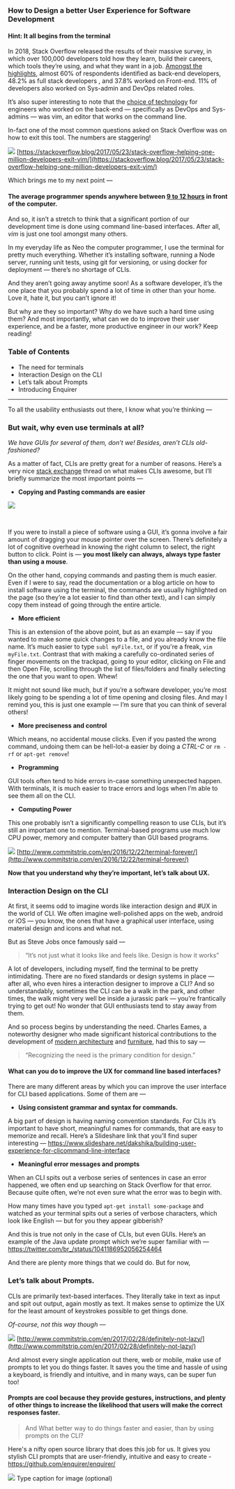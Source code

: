 ### How to Design a better User Experience for Software Development

#### Hint: It all begins from the terminal

In 2018, Stack Overflow released the results of their massive survey, in which over 100,000 developers told how they learn, build their careers, which tools they’re using, and what they want in a job. [Amongst the highlights](https://insights.stackoverflow.com/survey/2018/#developer-profile-developer-type), almost 60% of respondents identified as back-end developers, 48.2% as full stack developers , and 37.8% worked on Front-end. 11% of developers also worked on Sys-admin and DevOps related roles.

It’s also super interesting to note that the [choice of technology](https://insights.stackoverflow.com/survey/2018/#technology-most-popular-development-environments) for engineers who worked on the back-end —  specifically as DevOps and Sys-admins — was  vim, an editor that works on the command line.

In-fact one of the most common questions asked on Stack Overflow was on how to exit this tool. The numbers are staggering!

![](https://cdn-images-1.medium.com/max/1000/1*xEQLc6fnQtM9ZMGwgd6DQA.png)
<span class="figcaption_hack">[https://stackoverflow.blog/2017/05/23/stack-overflow-helping-one-million-developers-exit-vim/](https://stackoverflow.blog/2017/05/23/stack-overflow-helping-one-million-developers-exit-vim/)</span>

Which brings me to my next point — 

#### The average programmer spends anywhere between [9 to 12 hours](https://insights.stackoverflow.com/survey/2018/#developer-profile-how-much-time-do-developers-spend-on-a-compute ) in front of the computer.

And so, it isn’t a stretch to think that a significant portion of our development time is done using command line-based interfaces. After all, *vim* is just one tool amongst many others.

In my everyday life as Neo the computer programmer, I use the terminal for pretty much everything. Whether it’s installing software, running a Node server, running unit tests, using git for versioning, or using docker for deployment — there’s no shortage of CLIs. 

And they aren’t going away anytime soon! As a software developer, it’s the one place that you probably spend a lot of time in other than your home. Love it, hate it, but you can’t ignore it!

But why are they so important? Why do we have such a hard time using them? And most importantly, what can we do to improve their user experience, and be a faster, more productive engineer in our work? Keep reading!

### Table of Contents

* The need for terminals
* Interaction Design on the CLI
* Let’s talk about Prompts
* Introducing Enquirer

*****

To all the usability enthusiasts out there, I know what you’re thinking — 

### But wait, why even use terminals at all?

*We have GUIs for several of them, don’t we! Besides, aren’t CLIs old-fashioned?*

As a matter of fact, CLIs are pretty great for a number of reasons. Here’s a
very nice [stack exchange](https://ux.stackexchange.com/questions/101990/why-are-terminal-consoles-still-used)
thread on what makes CLIs awesome, but I’ll briefly summarize the most important points — 

* **Copying and Pasting commands are easier**

![](https://cdn-images-1.medium.com/max/800/1*kTP8SkQsI_dfra8RcwS96A.png)

<br> 

If you were to install a piece of software using a GUI, it’s gonna involve a fair amount of dragging your mouse pointer over the screen. There’s definitely a lot of cognitive overhead in knowing the right column to select, the right button to click. Point is — **you most likely can always, always type faster than using a mouse**. 

On the other hand, copying commands and pasting them is much easier. Even if I were to say, read the documentation or a blog article on how to install software using the terminal, the commands are usually highlighted on the page (so they’re a lot easier to find than other text), and I can simply copy them instead of going through the entire article.

* **More efficient**

This is an extension of the above point, but as an example — say if you wanted to make some quick changes to a file, and you already know the file name. It’s much easier to type `subl myFile.txt`, or if you're a freak, `vim myFile.txt`. Contrast that with making a carefully co-ordinated series of finger movements on the trackpad, going to your editor, clicking on File and then Open File, scrolling through the list of files/folders and finally selecting the one that you want to open. Whew!

It might not sound like much, but if you’re a software developer, you’re most likely going to be spending a lot of time opening and closing files. And may I remind you, this is just one example — I’m sure that you can think of several others!

* **More preciseness and control**

Which means, no accidental mouse clicks. Even if you pasted the wrong command, undoing them can be hell-lot-a easier by doing a *CTRL-C* or `rm -rf` or `apt-get remove`!

* **Programming**

GUI tools often tend to hide errors in-case something unexpected happen. With terminals, it is much easier to trace errors and logs when I’m able to see them all on the CLI.

* **Computing Power**

This one probably isn’t a significantly compelling reason to use CLIs, but it’s still an important one to mention. Terminal-based programs use much low CPU power, memory and computer battery than GUI based programs.

![](https://cdn-images-1.medium.com/max/800/1*nrQWTlV4E3KsHr4hzgVvbA.jpeg)
<span class="figcaption_hack">[http://www.commitstrip.com/en/2016/12/22/terminal-forever/](http://www.commitstrip.com/en/2016/12/22/terminal-forever/)</span>

**Now that you understand why they’re important, let’s talk about UX.**

### Interaction Design on the CLI

At first, it seems odd to imagine words like interaction design and #UX in the world of CLI. We often imagine well-polished apps on the web, android or iOS — you know, the ones that have a graphical user interface, using material design and icons and what not.

But as Steve Jobs once famously said — 

> “It’s not just what it looks like and feels like. Design is how it works”

A lot of developers, including myself, find the terminal to be pretty intimidating. There are no fixed standards or design systems in place — after all, who even hires a interaction designer to improve a CLI? And so understandably, sometimes the CLI can be a walk in the park, and other times, the walk might very well be inside a jurassic park — you’re frantically trying to get out! No wonder that GUI enthusiasts tend to stay away from them.

And so process begins by understanding the need. Charles Eames, a noteworthy designer who made significant historical contributions to the development of [modern architecture](https://en.wikipedia.org/wiki/Modern_architecture) and [furniture](https://en.wikipedia.org/wiki/Modern_furniture), had this to say — 

> “Recognizing the need is the primary condition for design.”

#### What can you do to improve the UX for command line based interfaces?

There are many different areas by which you can improve the user interface for CLI based applications. Some of them are — 

* **Using consistent grammar and syntax for commands.**

A big part of design is having naming convention standards. For CLIs it’s important to have short, meaningful names for commands, that are easy to memorize and recall. Here’s a Slideshare link that you’ll find super interesting —
https://www.slideshare.net/dakshika/building-user-experience-for-clicommand-line-interface


* **Meaningful error messages and prompts**

When an CLI spits out a verbose series of sentences in case an error happened, we often end up searching on Stack Overflow for that error. Because quite often, we’re not even sure what the error was to begin with.

How many times have you typed `apt-get install some-package` and watched as your terminal spits out a series of verbose characters, which look like English — but for you they appear gibberish?

And this is true not only in the case of CLIs, but even GUIs. Here’s an example of the Java update prompt which we’re super familiar with — 
https://twitter.com/br_/status/1041186952056254464


And there are plenty more things that we could do. But for now, 

### Let’s talk about Prompts.

CLIs are primarily text-based interfaces. They literally take in text as input and spit out output, again mostly as text. It makes sense to optimize the UX for the least amount of keystrokes possible to get things done.

*Of-course, not this way though —*

![](https://cdn-images-1.medium.com/max/800/1*kk_-Bas7aCdqIfmFyyXglg.gif)
<span class="figcaption_hack">[http://www.commitstrip.com/en/2017/02/28/definitely-not-lazy/](http://www.commitstrip.com/en/2017/02/28/definitely-not-lazy/)</span>

And almost every single application out there, web or mobile, make use of prompts to let you do things faster. It saves you the time and hassle of using a keyboard, is friendly and intuitive, and in many ways, can be super fun too!

#### Prompts are cool because they provide gestures, instructions, and plenty of other things to increase the likelihood that users will make the correct responses faster.

> And What better way to do things faster and easier, than by using prompts on the CLI?

Here's a nifty open source library that does this job for us. It gives you stylish CLI prompts that are user-friendly, intuitive and easy to create - 
https://github.com/enquirer/enquirer/

![](https://raw.githubusercontent.com/enquirer/enquirer/master/media/survey-prompt.gif)
<span class="figcaption_hack">Type caption for image (optional)</span>

